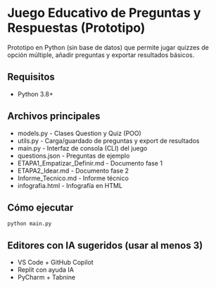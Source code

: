 
# Juego Educativo de Preguntas y Respuestas (Prototipo)

Prototipo en Python (sin base de datos) que permite jugar quizzes de opción múltiple, añadir preguntas y exportar resultados básicos.

## Requisitos
- Python 3.8+

## Archivos principales
- models.py - Clases Question y Quiz (POO)
- utils.py - Carga/guardado de preguntas y export de resultados
- main.py - Interfaz de consola (CLI) del juego
- questions.json - Preguntas de ejemplo
- ETAPA1_Empatizar_Definir.md - Documento fase 1
- ETAPA2_Idear.md - Documento fase 2
- Informe_Tecnico.md - Informe técnico
- infografia.html - Infografía en HTML

## Cómo ejecutar
```
python main.py
```

## Editores con IA sugeridos (usar al menos 3)
- VS Code + GitHub Copilot
- Replit con ayuda IA
- PyCharm + Tabnine
